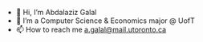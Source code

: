 - 👋 Hi, I’m Abdalaziz Galal
- 👀 I’m a Computer Science & Economics major @ UofT
- 📫 How to reach me a.galal@mail.utoronto.ca


